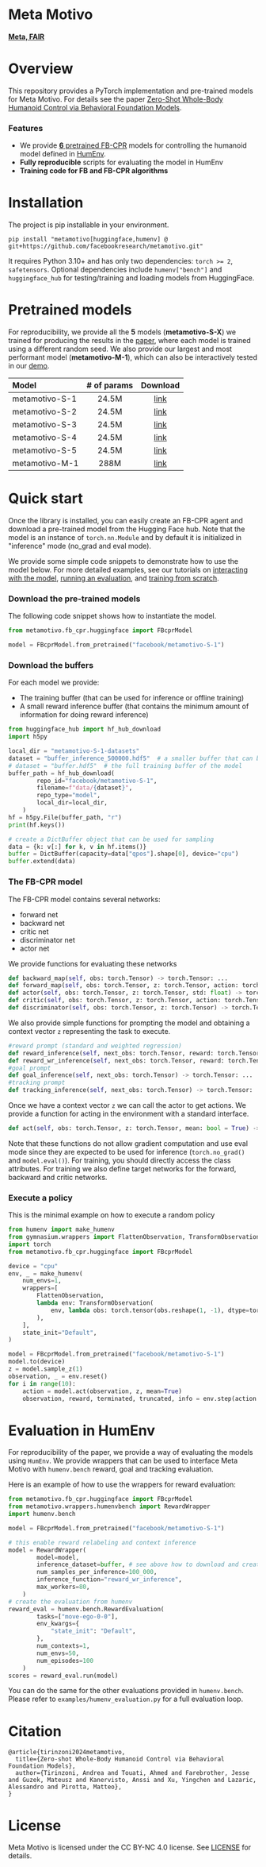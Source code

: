 # Meta Motivo
**[Meta, FAIR](https://ai.facebook.com/research/)**


# Overview
This repository provides a PyTorch implementation and pre-trained models for Meta Motivo. For details see the paper [Zero-Shot Whole-Body Humanoid Control via Behavioral Foundation Models](https://metamotivo.metademolab.com/).

### Features

- We provide [**6** pretrained FB-CPR](https://huggingface.co/collections/facebook/meta-motivo-6757761e8fd4a032466fd129) models for controlling the humanoid model defined in [HumEnv](https://github.com/facebookresearch/HumEnv/).
- **Fully reproducible** scripts for evaluating the model in HumEnv
- **Training code for FB and FB-CPR algorithms**

#  Installation

The project is pip installable in your environment.

```
pip install "metamotivo[huggingface,humenv] @ git+https://github.com/facebookresearch/metamotivo.git"
```

It requires Python 3.10+ and has only two dependencies: `torch >= 2`, `safetensors`. Optional dependencies include `humenv["bench"]` and `huggingface_hub` for testing/training and loading models from HuggingFace.


# Pretrained models

For reproducibility, we provide all the **5** models (**metamotivo-S-X**) we trained for producing the results in the [paper](https://openreview.net/forum?id=9sOR0nYLtz&referrer=%5BAuthor%20Console%5D(%2Fgroup%3Fid%3DICLR.cc%2F2025%2FConference%2FAuthors%23your-submissions)), where each model is trained using a different random seed. We also provide our largest and most performant model (**metamotivo-M-1**), which can also be interactively tested in our [demo](https://metamotivo.metademolab.com/).

| Model | # of params | Download |
| :---         |     :---:      |          :---: |
| metamotivo-S-1     |   24.5M     | [link](https://huggingface.co/facebook/metamotivo-S-1)      |
| metamotivo-S-2     |   24.5M     | [link](https://huggingface.co/facebook/metamotivo-S-2)      |
| metamotivo-S-3     |   24.5M     | [link](https://huggingface.co/facebook/metamotivo-S-3)      |
| metamotivo-S-4     |   24.5M     | [link](https://huggingface.co/facebook/metamotivo-S-4)      |
| metamotivo-S-5     |   24.5M     | [link](https://huggingface.co/facebook/metamotivo-S-5)      |
| metamotivo-M-1     |   288M      | [link](https://huggingface.co/facebook/metamotivo-M-1)      |


# Quick start

Once the library is installed, you can easily create an FB-CPR agent and download a pre-trained model from the Hugging Face hub. Note that the model is an instance of `torch.nn.Module` and by default it is initialized in "inference" mode (no_grad and eval mode).

We provide some simple code snippets to demonstrate how to use the model below. For more detailed examples, see our tutorials on [interacting with the model](https://github.com/facebookresearch/metamotivo/blob/main/tutorial.ipynb), [running an evaluation](https://github.com/facebookresearch/metamotivo/blob/main/tutorial_benchmark.ipynb), and [training from scratch](https://github.com/facebookresearch/metamotivo/blob/main/tutorial_train.ipynb).

### Download the pre-trained models

The following code snippet shows how to instantiate the model. 

```python
from metamotivo.fb_cpr.huggingface import FBcprModel

model = FBcprModel.from_pretrained("facebook/metamotivo-S-1")
```

### Download the buffers
For each model we provide:
- The training buffer (that can be used for inference or offline training)
- A small reward inference buffer (that contains the minimum amount of information for doing reward inference)

```python
from huggingface_hub import hf_hub_download
import h5py

local_dir = "metamotivo-S-1-datasets"
dataset = "buffer_inference_500000.hdf5"  # a smaller buffer that can be used for reward inference
# dataset = "buffer.hdf5"  # the full training buffer of the model
buffer_path = hf_hub_download(
        repo_id="facebook/metamotivo-S-1",
        filename=f"data/{dataset}",
        repo_type="model",
        local_dir=local_dir,
    )
hf = h5py.File(buffer_path, "r")
print(hf.keys())

# create a DictBuffer object that can be used for sampling
data = {k: v[:] for k, v in hf.items()}
buffer = DictBuffer(capacity=data["qpos"].shape[0], device="cpu")
buffer.extend(data)
```

### The FB-CPR model
The FB-CPR model contains several networks:
- forward net
- backward net
- critic net
- discriminator net
- actor net

We provide functions for evaluating these networks

```python
def backward_map(self, obs: torch.Tensor) -> torch.Tensor: ...
def forward_map(self, obs: torch.Tensor, z: torch.Tensor, action: torch.Tensor) -> torch.Tensor: ...
def actor(self, obs: torch.Tensor, z: torch.Tensor, std: float) -> torch.Tensor: ...
def critic(self, obs: torch.Tensor, z: torch.Tensor, action: torch.Tensor) -> torch.Tensor: ...
def discriminator(self, obs: torch.Tensor, z: torch.Tensor) -> torch.Tensor: ...
```

We also provide simple functions for prompting the model and obtaining a context vector `z` representing the task to execute.
```python
#reward prompt (standard and weighted regression)
def reward_inference(self, next_obs: torch.Tensor, reward: torch.Tensor, weight: torch.Tensor | None = None,) -> torch.Tensor: ...
def reward_wr_inference(self, next_obs: torch.Tensor, reward: torch.Tensor) -> torch.Tensor: ...
#goal prompt
def goal_inference(self, next_obs: torch.Tensor) -> torch.Tensor: ...
#tracking prompt
def tracking_inference(self, next_obs: torch.Tensor) -> torch.Tensor:
```
Once we have a context vector `z` we can call the actor to get actions. We provide a function for acting in the environment with a standard interface.
```python
def act(self, obs: torch.Tensor, z: torch.Tensor, mean: bool = True) -> torch.Tensor:
```

Note that these functions do not allow gradient computation and use eval mode since they are expected to be used for inference (`torch.no_grad()` and `model.eval()`). For training, you should directly access the class attributes. For training we also define target networks for the forward, backward and critic networks.


### Execute a policy

This is the minimal example on how to execute a random policy

```python
from humenv import make_humenv
from gymnasium.wrappers import FlattenObservation, TransformObservation
import torch
from metamotivo.fb_cpr.huggingface import FBcprModel

device = "cpu"
env, _ = make_humenv(
    num_envs=1,
    wrappers=[
        FlattenObservation,
        lambda env: TransformObservation(
            env, lambda obs: torch.tensor(obs.reshape(1, -1), dtype=torch.float32, device=device), env.observation_space # For gymnasium <1.0.0 remove the last argument: env.observation_space
        ),
    ],
    state_init="Default",
)

model = FBcprModel.from_pretrained("facebook/metamotivo-S-1")
model.to(device)
z = model.sample_z(1)
observation, _ = env.reset()
for i in range(10):
    action = model.act(observation, z, mean=True)
    observation, reward, terminated, truncated, info = env.step(action.cpu().numpy().ravel())
```


# Evaluation in HumEnv

For reproducibility of the paper, we provide a way of evaluating the models using `HumEnv`. We provide wrappers that can be used to interface Meta Motivo with `humenv.bench` reward, goal and tracking evaluation. 

Here is an example of how to use the wrappers for reward evaluation:

```python
from metamotivo.fb_cpr.huggingface import FBcprModel
from metamotivo.wrappers.humenvbench import RewardWrapper 
import humenv.bench

model = FBcprModel.from_pretrained("facebook/metamotivo-S-1")

# this enable reward relabeling and context inference
model = RewardWrapper(
        model=model,
        inference_dataset=buffer, # see above how to download and create a buffer
        num_samples_per_inference=100_000,
        inference_function="reward_wr_inference",
        max_workers=80,
    )
# create the evaluation from humenv
reward_eval = humenv.bench.RewardEvaluation(
        tasks=["move-ego-0-0"],
        env_kwargs={
            "state_init": "Default",
        },
        num_contexts=1,
        num_envs=50,
        num_episodes=100
    )
scores = reward_eval.run(model)
```

You can do the same for the other evaluations provided in `humenv.bench`. Please refer to `examples/humenv_evaluation.py` for a full evaluation loop.

# Citation
```
@article{tirinzoni2024metamotivo,
  title={Zero-shot Whole-Body Humanoid Control via Behavioral Foundation Models},
  author={Tirinzoni, Andrea and Touati, Ahmed and Farebrother, Jesse and Guzek, Mateusz and Kanervisto, Anssi and Xu, Yingchen and Lazaric, Alessandro and Pirotta, Matteo},
}
```

# License

Meta Motivo is licensed under the CC BY-NC 4.0 license. See [LICENSE](LICENSE) for details.
